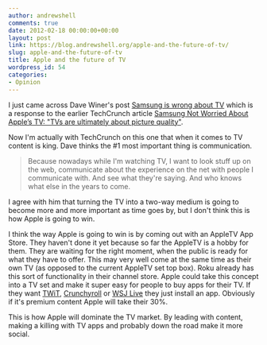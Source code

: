 ```yaml
---
author: andrewshell
comments: true
date: 2012-02-18 00:00:00+00:00
layout: post
link: https://blog.andrewshell.org/apple-and-the-future-of-tv/
slug: apple-and-the-future-of-tv
title: Apple and the future of TV
wordpress_id: 54
categories:
- Opinion
---
```


I just came across Dave Winer's post [Samsung is wrong about TV](http://scripting.com/stories/2012/02/18/samsungIsWrongAboutTv.html) which is a response to the earlier TechCrunch article [Samsung Not Worried About Apple’s TV: "TVs are ultimately about picture quality"](http://techcrunch.com/2012/02/13/samsung-not-worried-about-apples-tv-tvs-are-ultimately-about-picture-quality/).

Now I'm actually with TechCrunch on this one that when it comes to TV content is king. Dave thinks the #1 most important thing is communication.



<blockquote>Because nowadays while I'm watching TV, I want to look stuff up on the web, communicate about the experience on the net with people I communicate with. And see what they're saying. And who knows what else in the years to come.</blockquote>



I agree with him that turning the TV into a two-way medium is going to become more and more important as time goes by, but I don't think this is how Apple is going to win.

I think the way Apple is going to win is by coming out with an AppleTV App Store. They haven't done it yet because so far the AppleTV is a hobby for them. They are waiting for the right moment, when the public is ready for what they have to offer. This may very well come at the same time as their own TV (as opposed to the current AppleTV set top box). Roku already has this sort of functionality in their channel store. Apple could take this concept into a TV set and make it super easy for people to buy apps for their TV. If they want [TWiT](http://twit.tv/), [Crunchyroll](http://www.crunchyroll.com/) or [WSJ Live](http://online.wsj.com/public/page/designtech-wsjModuleLive.html) they just install an app. Obviously if it's premium content Apple will take their 30%.

This is how Apple will dominate the TV market. By leading with content, making a killing with TV apps and probably down the road make it more social.
